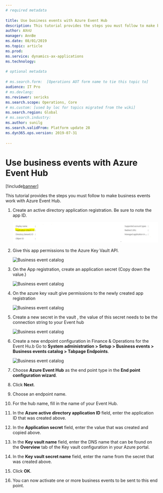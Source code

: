 ```yaml
---
# required metadata

title: Use business events with Azure Event Hub
description: This tutorial provides the steps you must follow to make business events work with Azure Event Hub.
author: AXnU
manager: AnnBe
ms.date: 08/01/2019
ms.topic: article
ms.prod: 
ms.service: dynamics-ax-applications
ms.technology: 

# optional metadata

# ms.search.form:  [Operations AOT form name to tie this topic to]
audience: IT Pro
# ms.devlang: 
ms.reviewer: sericks
ms.search.scope: Operations, Core
# ms.custom: [used by loc for topics migrated from the wiki]
ms.search.region: Global
# ms.search.industry: 
ms.author: sunilg
ms.search.validFrom: Platform update 28
ms.dyn365.ops.version: 2019-07-31 

---
```


# Use business events with Azure Event Hub

[!include[banner](../../includes/banner.md)]

This tutorial provides the steps you must follow to make business events work with Azure Event Hub.

1. Create an active directory application registration. Be sure to note the app ID.

    ![Business event catalog](../../media/BE_EH_aad.png)

2. Give this app permissions to the Azure Key Vault API.

    ![Business event catalog](../media/BE_EH_api.png)

3. On the App registration, create an application secret (Copy down the value.)

   ![Business event catalog](../media/BE_EH_secret.jpg)

4. On the azure key vault give permissions to the newly created app registration
    
    ![Business event catalog](../media/BE_EH_permission.jpg)

5. Create a new secret in the vault , the value of this secret needs to be the connection string to your Event hub

    ![Business event catalog](../media/BE_EH_connectionstring.jpg)

6. Create a new endpoint configuration in Finance & Operations for the Event Hu.b Go to **System administration > Setup > Business events > Business events catalog > Tabpage Endpoints**.

    ![Business event catalog](../media/BE_EH_endpointconfig.jpg)

7. Choose **Azure Event Hub** as the end point type in the **End point configuration wizard**.

8. Click **Next**.

9. Choose an endpoint name.

10. For the hub name, fill in the name of your Event Hub.

11. In the **Azure active directory application ID** field, enter the application ID that was created above.

12. In the **Application secret** field, enter the value that was created and copied above.

13. In the **Key vault name** field, enter the DNS name that can be found on the **Overview** tab of the Key vault configuration in your Azure portal.

14. In the **Key vault secret name** field, enter the name from the secret that was created above.

15. Click **OK**.

16. You can now activate one or more business events to be sent to this end point.







